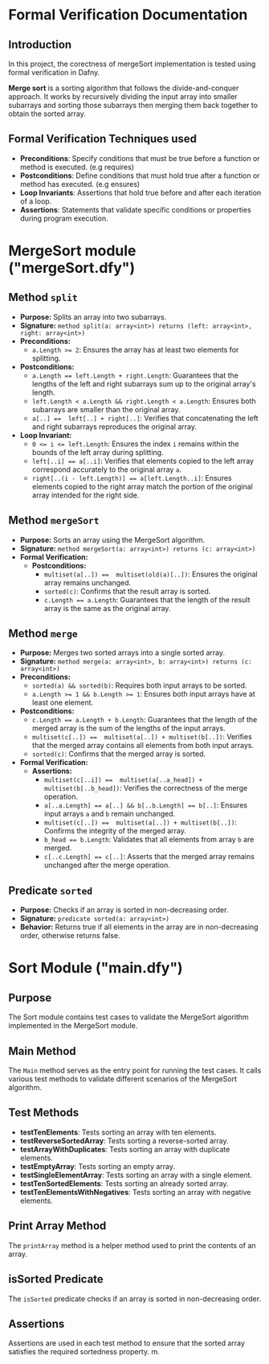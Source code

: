 # Formal Verification Documentation
## Introduction

In this project, the corectness of mergeSort implementation is tested using formal verification in Dafny.

**Merge sort** is a sorting algorithm that follows the divide-and-conquer approach. It works by recursively dividing the input array into smaller subarrays and sorting those subarrays then merging them back together to obtain the sorted array.


## Formal Verification Techniques used
- **Preconditions**: Specify conditions that must be true before a function or method is executed. (e.g requires)
- **Postconditions**: Define conditions that must hold true after a function or method has executed. (e.g ensures)
- **Loop Invariants**: Assertions that hold true before and after each iteration of a loop.
- **Assertions**: Statements that validate specific conditions or properties during program execution.

# MergeSort module ("mergeSort.dfy")
## Method `split`

- **Purpose:** Splits an array into two subarrays.
- **Signature:** `method split(a: array<int>) returns (left: array<int>, right: array<int>)`
- **Preconditions:** 
  - `a.Length >= 2`: Ensures the array has at least two elements for splitting.
- **Postconditions:** 
  - `a.Length == left.Length + right.Length`: Guarantees that the lengths of the left and right subarrays sum up to the original array's length.
  - `left.Length < a.Length && right.Length < a.Length`: Ensures both subarrays are smaller than the original array.
  - `a[..] ==  left[..] + right[..]`: Verifies that concatenating the left and right subarrays reproduces the original array.
- **Loop Invariant:** 
  - `0 <= i <= left.Length`: Ensures the index `i` remains within the bounds of the left array during splitting.
  - `left[..i] == a[..i]`: Verifies that elements copied to the left array correspond accurately to the original array `a`.
  - `right[..(i - left.Length)] == a[left.Length..i]`: Ensures elements copied to the right array match the portion of the original array intended for the right side.

## Method `mergeSort`

- **Purpose:** Sorts an array using the MergeSort algorithm.
- **Signature:** `method mergeSort(a: array<int>) returns (c: array<int>)`
- **Formal Verification:**
  - **Postconditions:** 
    - `multiset(a[..]) ==  multiset(old(a)[..])`: Ensures the original array remains unchanged.
    - `sorted(c)`: Confirms that the result array is sorted.
    - `c.Length == a.Length`: Guarantees that the length of the result array is the same as the original array.

## Method `merge`

- **Purpose:** Merges two sorted arrays into a single sorted array.
- **Signature:** `method merge(a: array<int>, b: array<int>) returns (c: array<int>)`
- **Preconditions:** 
  - `sorted(a) && sorted(b)`: Requires both input arrays to be sorted.
  - `a.Length >= 1 && b.Length >= 1`: Ensures both input arrays have at least one element.
- **Postconditions:** 
  - `c.Length == a.Length + b.Length`: Guarantees that the length of the merged array is the sum of the lengths of the input arrays.
  - `multiset(c[..]) ==  multiset(a[..]) + multiset(b[..])`: Verifies that the merged array contains all elements from both input arrays.
  - `sorted(c)`: Confirms that the merged array is sorted.
- **Formal Verification:**
  - **Assertions:** 
    - `multiset(c[..i]) ==  multiset(a[..a_head]) + multiset(b[..b_head])`: Verifies the correctness of the merge operation.
    - `a[..a.Length] == a[..] && b[..b.Length] == b[..]`: Ensures input arrays `a` and `b` remain unchanged.
    - `multiset(c[..]) ==  multiset(a[..]) + multiset(b[..])`: Confirms the integrity of the merged array.
    - `b_head == b.Length`: Validates that all elements from array `b` are merged.
    - `c[..c.Length] == c[..]`: Asserts that the merged array remains unchanged after the merge operation.

## Predicate `sorted`

- **Purpose:** Checks if an array is sorted in non-decreasing order.
- **Signature:** `predicate sorted(a: array<int>)`
- **Behavior:** Returns true if all elements in the array are in non-decreasing order, otherwise returns false.

# Sort Module ("main.dfy")

## Purpose
The Sort module contains test cases to validate the MergeSort algorithm implemented in the MergeSort module.

## Main Method
The `Main` method serves as the entry point for running the test cases. It calls various test methods to validate different scenarios of the MergeSort algorithm.

## Test Methods
- **testTenElements**: Tests sorting an array with ten elements.
- **testReverseSortedArray**: Tests sorting a reverse-sorted array.
- **testArrayWithDuplicates**: Tests sorting an array with duplicate elements.
- **testEmptyArray**: Tests sorting an empty array.
- **testSingleElementArray**: Tests sorting an array with a single element.
- **testTenSortedElements**: Tests sorting an already sorted array.
- **testTenElementsWithNegatives**: Tests sorting an array with negative elements.

## Print Array Method
The `printArray` method is a helper method used to print the contents of an array.

## isSorted Predicate
The `isSorted` predicate checks if an array is sorted in non-decreasing order.

## Assertions
Assertions are used in each test method to ensure that the sorted array satisfies the required sortedness property.
m.
